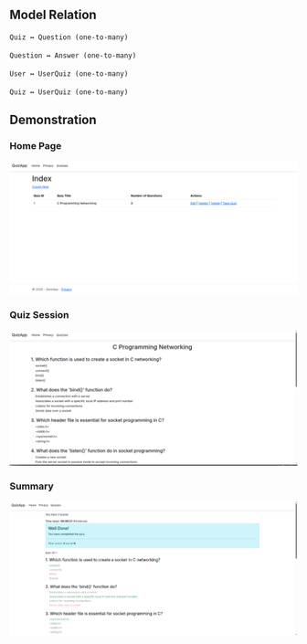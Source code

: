 ## Model Relation

```
Quiz ↔ Question (one-to-many)

Question ↔ Answer (one-to-many)

User ↔ UserQuiz (one-to-many)

Quiz ↔ UserQuiz (one-to-many)
```

## Demonstration

### Home Page

![Home page](docs/images/HomePage.png)

### Quiz Session

![QuizSession](docs/images/QuizSession.png)

### Summary

![Summary](docs/images/Summary.png)


